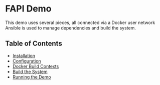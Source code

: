 # FAPI Demo
This demo uses several pieces, all connected via a Docker user network
Ansible is used to manage dependencies and build the system.


## Table of Contents

- [Installation](docs/installation.md)
- [Configuration](conf.d/README.md)
- [Docker Build Contexts](docker/README.md)
- [Build the System](docs/build.md)
- [Running the Demo](docs/run_the_demo.md)
